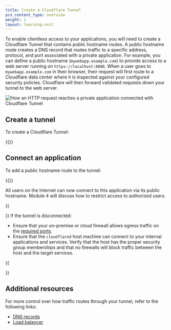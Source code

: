 ```yaml
---
title: Create a Cloudflare Tunnel
pcx_content_type: overview
weight: 1
layout: learning-unit
---
```


To enable clientless access to your applications, you will need to create a Cloudflare Tunnel that contains public hostname routes. A public hostname route creates a DNS record that routes traffic to a specific address, protocol, and port associated with a private application. For example, you can define a public hostname (`mywebapp.example.com`) to provide access to a web server running on `https://localhost:8080`. When a user goes to `mywebapp.example.com` in their browser, their request will first route to a Cloudflare data center where it is inspected against your configured security policies. Cloudflare will then forward validated requests down your tunnel to the web server.

![How an HTTP request reaches a private application connected with Cloudflare Tunnel](/images/cloudflare-one/connections/connect-apps/handshake.jpg)

## Create a tunnel

To create a Cloudflare Tunnel:

{{<render file="tunnel/_create-tunnel.md" productFolder="cloudflare-one">}}

## Connect an application

To add a public hostname route to the tunnel:

{{<render file="tunnel/_add-public-hostname.md" productFolder="cloudflare-one">}}

All users on the Internet can now connect to this application via its public hostname. Module 4 will discuss how to restrict access to authorized users.

{{<Aside type="note">}}
If the tunnel is disconnected:
- Ensure that your on-premise or cloud firewall allows egress traffic on the [required ports](/cloudflare-one/connections/connect-networks/deploy-tunnels/tunnel-with-firewall/#required-for-tunnel-operation).
- Ensure that the `cloudflared` host machine can connect to your internal applications and services. Verify that the host has the proper security group memberships and that no firewalls will block traffic between the host and the target services.

{{</Aside>}}

## Additional resources

For more control over how traffic routes through your tunnel, refer to the following links:

- [DNS records](/cloudflare-one/connections/connect-networks/routing-to-tunnel/dns/)
- [Load balancer](/cloudflare-one/connections/connect-networks/routing-to-tunnel/lb/)
